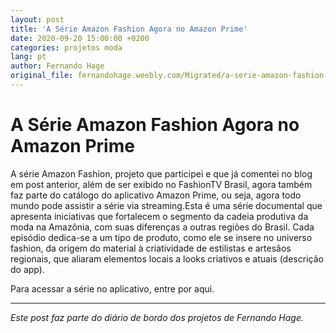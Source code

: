 ```yaml
---
layout: post
title: 'A Série Amazon Fashion Agora no Amazon Prime'
date: 2020-09-20 15:00:00 +0200
categories: projetos moda
lang: pt
author: Fernando Hage
original_file: fernandohage.weebly.com/Migrated/a-serie-amazon-fashion-agora-no-amazon-prime.html
---
```


# A Série Amazon Fashion Agora no Amazon Prime

A série Amazon Fashion, projeto que participei e que já comentei no blog em post anterior, além de ser exibido no FashionTV Brasil, agora também faz parte do catálogo do aplicativo Amazon Prime, ou seja, agora todo mundo pode assistir a série via streaming.Esta é uma série documental que apresenta iniciativas que fortalecem o segmento da cadeia produtiva da moda na Amazônia, com suas diferenças a outras regiões do Brasil. Cada episódio dedica-se a um tipo de produto, como ele se insere no universo fashion, da origem do material à criatividade de estilistas e artesãos regionais, que aliaram elementos locais a looks criativos e atuais (descrição do app).

Para acessar a série no aplicativo, entre por aqui.

---

*Este post faz parte do diário de bordo dos projetos de Fernando Hage.*
